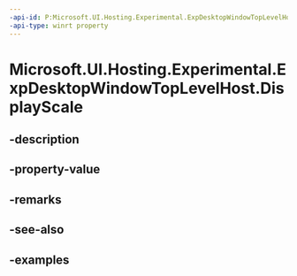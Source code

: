 ```yaml
---
-api-id: P:Microsoft.UI.Hosting.Experimental.ExpDesktopWindowTopLevelHost.DisplayScale
-api-type: winrt property
---
```


# Microsoft.UI.Hosting.Experimental.ExpDesktopWindowTopLevelHost.DisplayScale

<!--
public float DisplayScale { get; }
-->


## -description

## -property-value

## -remarks

## -see-also

## -examples


